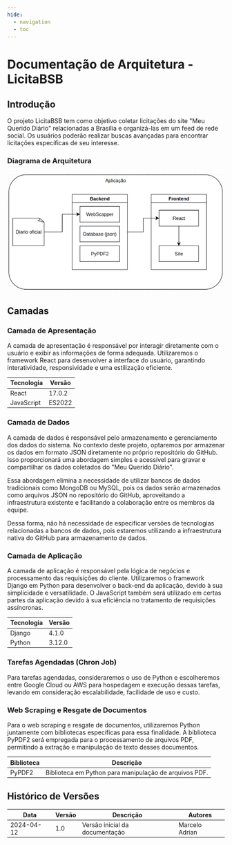 ```yaml
---
hide:
  - navigation
  - toc
---
```


# Documentação de Arquitetura - LicitaBSB

## Introdução

O projeto LicitaBSB tem como objetivo coletar licitações do site "Meu Querido Diário" relacionadas a Brasília e organizá-las em um feed de rede social. Os usuários poderão realizar buscas avançadas para encontrar licitações específicas de seu interesse.

### Diagrama de Arquitetura

![Diagrama de Arquitetura](Diagrama.png)

## Camadas

### Camada de Apresentação

A camada de apresentação é responsável por interagir diretamente com o usuário e exibir as informações de forma adequada. Utilizaremos o framework React para desenvolver a interface do usuário, garantindo interatividade, responsividade e uma estilização eficiente.

| Tecnologia    | Versão  |
|---------------|---------|
| React         | 17.0.2  |
| JavaScript    | ES2022  |

### Camada de Dados

A camada de dados é responsável pelo armazenamento e gerenciamento dos dados do sistema. No contexto deste projeto, optaremos por armazenar os dados em formato JSON diretamente no próprio repositório do GitHub. Isso proporcionará uma abordagem simples e acessível para gravar e compartilhar os dados coletados do "Meu Querido Diário".

Essa abordagem elimina a necessidade de utilizar bancos de dados tradicionais como MongoDB ou MySQL, pois os dados serão armazenados como arquivos JSON no repositório do GitHub, aproveitando a infraestrutura existente e facilitando a colaboração entre os membros da equipe.

Dessa forma, não há necessidade de especificar versões de tecnologias relacionadas a bancos de dados, pois estaremos utilizando a infraestrutura nativa do GitHub para armazenamento de dados.

### Camada de Aplicação

A camada de aplicação é responsável pela lógica de negócios e processamento das requisições do cliente. Utilizaremos o framework Django em Python para desenvolver o back-end da aplicação, devido à sua simplicidade e versatilidade. O JavaScript também será utilizado em certas partes da aplicação devido à sua eficiência no tratamento de requisições assíncronas.

| Tecnologia | Versão   |
|------------|----------|
| Django     | 4.1.0    |
| Python     | 3.12.0   |


### Tarefas Agendadas (Chron Job)

Para tarefas agendadas, consideraremos o uso de Python e escolheremos entre Google Cloud ou AWS para hospedagem e execução dessas tarefas, levando em consideração escalabilidade, facilidade de uso e custo.

### Web Scraping e Resgate de Documentos

Para o web scraping e resgate de documentos, utilizaremos Python juntamente com bibliotecas específicas para essa finalidade. A biblioteca PyPDF2 será empregada para o processamento de arquivos PDF, permitindo a extração e manipulação de texto desses documentos.

| Biblioteca | Descrição                                                   |
|------------|--------------------------------------------------------------|
| PyPDF2     | Biblioteca em Python para manipulação de arquivos PDF.       |

## Histórico de Versões

| Data       | Versão | Descrição                               | Autores      |
|------------|--------|-----------------------------------------|--------------|
| 2024-04-12 | 1.0    | Versão inicial da documentação           | Marcelo Adrian |
